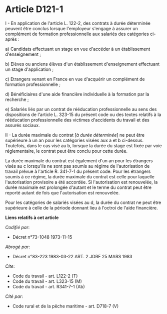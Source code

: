 # Article D121-1

I - En application de l'article L. 122-2, des contrats à durée déterminée peuvent être conclus lorsque l'employeur s'engage à
assurer un complément de formation professionnelle aux salariés des catégories ci-après :

a) Candidats effectuant un stage en vue d'accéder à un établissement d'enseignement ;

b) Elèves ou anciens élèves d'un établissement d'enseignement effectuant un stage d'application ;

c) Etrangers venant en France en vue d'acquérir un complément de formation professionnelle ;

d) Bénéficiaires d'une aide financière individuelle à la formation par la recherche ;

e) Salariés liés par un contrat de rééducation professionnelle au sens des dispositions de l'article L. 323-15 du présent
code ou des textes relatifs à la rééducation professionnelle des victimes d'accidents du travail et des assurés sociaux.

II - La durée maximale du contrat [*à durée déterminée*] ne peut être supérieure à un an pour les catégories visées aux a et
b ci-dessus. Toutefois, dans le cas visé au b, lorsque la durée du stage est fixée par voie réglementaire, le contrat peut
être conclu pour cette durée.

La durée maximale du contrat est également d'un an pour les étrangers visés au c lorsqu'ils ne sont pas soumis au régime de
l'autorisation de travail prévue à l'article R. 341-7-1 du présent code. Pour les étrangers soumis à ce régime, la durée
maximale du contrat est celle pour laquelle l'autorisation provisoire a été accordée. Si l'autorisation est renouvelée, la
durée maximale est prolongée d'autant et le terme du contrat peut être reporté autant de fois que l'autorisation est
renouvelée.

Pour les catégories de salariés visées au d, la durée du contrat ne peut être supérieure à celle de la période donnant lieu à
l'octroi de l'aide financière.

**Liens relatifs à cet article**

_Codifié par_:

  - Décret n°73-1048 1973-11-15

_Abrogé par_:

  - Décret n°83-223 1983-03-22 ART. 2 JORF 25 MARS 1983

_Cite_:

  - Code du travail - art. L122-2 (T)
  - Code du travail - art. L323-15 (M)
  - Code du travail - art. R341-7-1 (Ab)

_Cité par_:

  - Code rural et de la pêche maritime - art. D718-7 (V)
